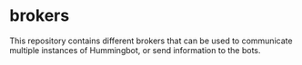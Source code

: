 # brokers
This repository contains different brokers that can be used to communicate multiple instances of Hummingbot, or send information to the bots.

